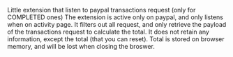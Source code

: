 Little extension that listen to paypal transactions request (only for COMPLETED ones)
The extension is active only on paypal, and only listens when on activity page.
It filters out all request, and only retrieve the payload of the transactions request to calculate the total.
It does not retain any information, except the total (that you can reset).
Total is stored on browser memory, and will be lost when closing the broswer.
